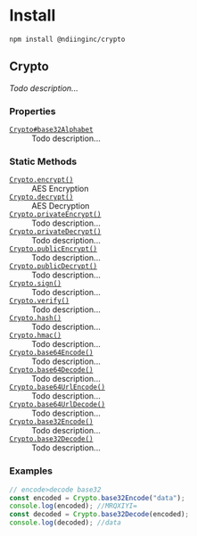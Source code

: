 # Install

```
npm install @ndiinginc/crypto
```

## Crypto
_Todo description..._

<!-- constructor -->
<!-- constructor -->

<!-- properties -->
### Properties
<dl>
    <dt><code><a href="./docs/crypto/base-32-alphabet.md">Crypto#base32Alphabet</a></code></dt>
    <dd>Todo description...</dd>
</dl>
<!-- properties -->

<!-- staticproperties -->
<!-- staticproperties -->

<!-- methods -->
<!-- methods -->

<!-- staticmethods -->
### Static Methods
<dl>
    <dt><code><a href="./docs/crypto/encrypt.md">Crypto.encrypt()</a></code></dt>
    <dd>AES Encryption</dd>
    <dt><code><a href="./docs/crypto/decrypt.md">Crypto.decrypt()</a></code></dt>
    <dd>AES Decryption</dd>
    <dt><code><a href="./docs/crypto/private-encrypt.md">Crypto.privateEncrypt()</a></code></dt>
    <dd>Todo description...</dd>
    <dt><code><a href="./docs/crypto/private-decrypt.md">Crypto.privateDecrypt()</a></code></dt>
    <dd>Todo description...</dd>
    <dt><code><a href="./docs/crypto/public-encrypt.md">Crypto.publicEncrypt()</a></code></dt>
    <dd>Todo description...</dd>
    <dt><code><a href="./docs/crypto/public-decrypt.md">Crypto.publicDecrypt()</a></code></dt>
    <dd>Todo description...</dd>
    <dt><code><a href="./docs/crypto/sign.md">Crypto.sign()</a></code></dt>
    <dd>Todo description...</dd>
    <dt><code><a href="./docs/crypto/verify.md">Crypto.verify()</a></code></dt>
    <dd>Todo description...</dd>
    <dt><code><a href="./docs/crypto/hash.md">Crypto.hash()</a></code></dt>
    <dd>Todo description...</dd>
    <dt><code><a href="./docs/crypto/hmac.md">Crypto.hmac()</a></code></dt>
    <dd>Todo description...</dd>
    <dt><code><a href="./docs/crypto/base-64-encode.md">Crypto.base64Encode()</a></code></dt>
    <dd>Todo description...</dd>
    <dt><code><a href="./docs/crypto/base-64-decode.md">Crypto.base64Decode()</a></code></dt>
    <dd>Todo description...</dd>
    <dt><code><a href="./docs/crypto/base-64-url-encode.md">Crypto.base64UrlEncode()</a></code></dt>
    <dd>Todo description...</dd>
    <dt><code><a href="./docs/crypto/base-64-url-decode.md">Crypto.base64UrlDecode()</a></code></dt>
    <dd>Todo description...</dd>
    <dt><code><a href="./docs/crypto/base-32-encode.md">Crypto.base32Encode()</a></code></dt>
    <dd>Todo description...</dd>
    <dt><code><a href="./docs/crypto/base-32-decode.md">Crypto.base32Decode()</a></code></dt>
    <dd>Todo description...</dd>
</dl>
<!-- staticmethods -->

<!-- examples -->
### Examples
```js
// encode>decode base32const encoded = Crypto.base32Encode("data");console.log(encoded); //MRQXIYI=const decoded = Crypto.base32Decode(encoded);console.log(decoded); //data
```

<!-- examples -->
